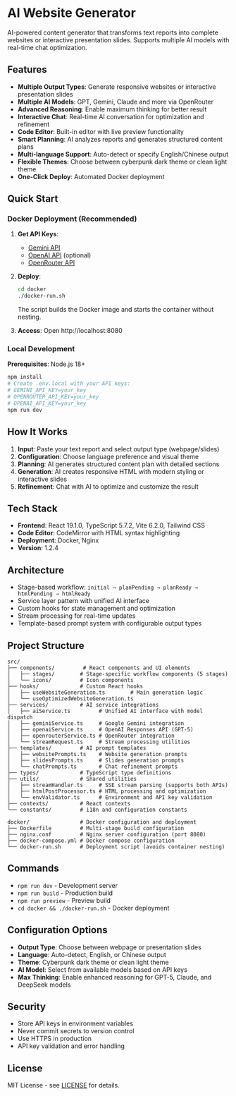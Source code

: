 # AI Website Generator

AI-powered content generator that transforms text reports into complete websites or interactive presentation slides. Supports multiple AI models with real-time chat optimization.

## Features

- **Multiple Output Types**: Generate responsive websites or interactive presentation slides
- **Multiple AI Models**: GPT, Gemini, Claude and more via OpenRouter
- **Advanced Reasoning**: Enable maximum thinking for better result
- **Interactive Chat**: Real-time AI conversation for optimization and refinement
- **Code Editor**: Built-in editor with live preview functionality
- **Smart Planning**: AI analyzes reports and generates structured content plans
- **Multi-language Support**: Auto-detect or specify English/Chinese output
- **Flexible Themes**: Choose between cyberpunk dark theme or clean light theme
- **One-Click Deploy**: Automated Docker deployment

## Quick Start

### Docker Deployment (Recommended)

1. **Get API Keys**:
   - [Gemini API](https://aistudio.google.com/app/apikey) 
   - [OpenAI API](https://platform.openai.com/) (optional)
   - [OpenRouter API](https://openrouter.ai/) 

2. **Deploy**:
   ```bash
   cd docker
   ./docker-run.sh
   ```
   The script builds the Docker image and starts the container without nesting.

3. **Access**: Open http://localhost:8080

### Local Development

**Prerequisites**: Node.js 18+

```bash
npm install
# Create .env.local with your API keys:
# GEMINI_API_KEY=your_key
# OPENROUTER_API_KEY=your_key
# OPENAI_API_KEY=your_key
npm run dev
```

## How It Works

1. **Input**: Paste your text report and select output type (webpage/slides)
2. **Configuration**: Choose language preference and visual theme
3. **Planning**: AI generates structured content plan with detailed sections
4. **Generation**: AI creates responsive HTML with modern styling or interactive slides
5. **Refinement**: Chat with AI to optimize and customize the result

## Tech Stack

- **Frontend**: React 19.1.0, TypeScript 5.7.2, Vite 6.2.0, Tailwind CSS
- **Code Editor**: CodeMirror with HTML syntax highlighting
- **Deployment**: Docker, Nginx
- **Version**: 1.2.4

## Architecture

- Stage-based workflow: `initial → planPending → planReady → htmlPending → htmlReady`
- Service layer pattern with unified AI interface
- Custom hooks for state management and optimization
- Stream processing for real-time updates
- Template-based prompt system with configurable output types

## Project Structure

```
src/
├── components/         # React components and UI elements
│   ├── stages/        # Stage-specific workflow components (5 stages)
│   └── icons/         # Icon components
├── hooks/             # Custom React hooks
│   ├── useWebsiteGeneration.ts        # Main generation logic
│   └── useOptimizedWebsiteGeneration.ts
├── services/          # AI service integrations
│   ├── aiService.ts         # Unified AI interface with model dispatch
│   ├── geminiService.ts     # Google Gemini integration
│   ├── openaiService.ts     # OpenAI Responses API (GPT-5)
│   ├── openrouterService.ts # OpenRouter integration
│   └── streamRequest.ts     # Stream processing utilities
├── templates/         # AI prompt templates
│   ├── websitePrompts.ts    # Website generation prompts
│   ├── slidesPrompts.ts     # Slides generation prompts
│   └── chatPrompts.ts       # Chat refinement prompts
├── types/             # TypeScript type definitions
├── utils/             # Shared utilities
│   ├── streamHandler.ts     # SSE stream parsing (supports both APIs)
│   ├── htmlPostProcessor.ts # HTML processing and optimization
│   └── envValidator.ts      # Environment and API key validation
├── contexts/          # React contexts
└── constants/         # i18n and configuration constants

docker/                # Docker configuration and deployment
├── Dockerfile         # Multi-stage build configuration
├── nginx.conf         # Nginx server configuration (port 8080)
├── docker-compose.yml # Docker compose configuration
└── docker-run.sh      # Deployment script (avoids container nesting)
```

## Commands

- `npm run dev` - Development server
- `npm run build` - Production build  
- `npm run preview` - Preview build
- `cd docker && ./docker-run.sh` - Docker deployment

## Configuration Options

- **Output Type**: Choose between webpage or presentation slides
- **Language**: Auto-detect, English, or Chinese output
- **Theme**: Cyberpunk dark theme or clean light theme
- **AI Model**: Select from available models based on API keys
- **Max Thinking**: Enable enhanced reasoning for GPT-5, Claude, and DeepSeek models

## Security

- Store API keys in environment variables
- Never commit secrets to version control
- Use HTTPS in production
- API key validation and error handling

## License

MIT License - see [LICENSE](LICENSE) for details.